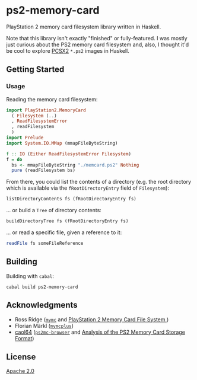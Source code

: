 # ps2-memory-card

PlayStation 2 memory card filesystem library written in Haskell.

Note that this library isn't exactly "finished" or fully-featured. I was mostly just curious about the PS2 memory card filesystem and, also, I thought it'd be cool to explore [PCSX2](https://pcsx2.net/) `*.ps2` images in Haskell.

## Getting Started

### Usage

Reading the memory card filesystem:

```haskell
import PlayStation2.MemoryCard
  ( Filesystem (..)
  , ReadFilesystemError
  , readFilesystem
  )
import Prelude
import System.IO.MMap (mmapFileByteString)

f :: IO (Either ReadFilesystemError Filesystem)
f = do
  bs <- mmapFileByteString "./memcard.ps2" Nothing
  pure (readFilesystem bs)
```

From there, you could list the contents of a directory (e.g. the root directory which is available via the `fRootDirectoryEntry` field of `Filesystem`):

```haskell
listDirectoryContents fs (fRootDirectoryEntry fs)
```

... or build a `Tree` of directory contents:

```haskell
buildDirectoryTree fs (fRootDirectoryEntry fs)
```

... or read a specific file, given a reference to it:

```haskell
readFile fs someFileReference
```

## Building

Building with `cabal`:

```
cabal build ps2-memory-card
```

## Acknowledgments

- Ross Ridge ([`mymc`](http://www.csclub.uwaterloo.ca:11068/mymc/) and [PlayStation 2 Memory Card File System ](https://www.ps2savetools.com/ps2memcardformat.html))
- Florian Märkl ([`mymcplus`](https://git.sr.ht/~thestr4ng3r/mymcplus))
- [caol64](https://github.com/caol64) ([`ps2mc-browser`](https://github.com/caol64/ps2mc-browser) and [Analysis of the PS2 Memory Card Storage Format](https://babyno.top/en/posts/2023/09/parsing-ps2-memcard-file-system/))

## License

[Apache 2.0](LICENSE)
